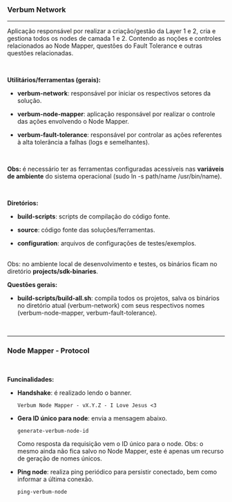 ### <b>Verbum Network</b>

****

Aplicação responsável por realizar a criação/gestão da Layer 1 e 2, cria e gestiona todos os nodes de camada 1 e 2. Contendo as noções e controles relacionados ao Node Mapper, questões do Fault Tolerance e outras questões relacionadas.

<br>

<b>Utilitários/ferramentas (gerais):</b>

- <b>verbum-network</b>: responsável por iniciar os respectivos setores da solução.

- <b>verbum-node-mapper</b>: aplicação responsável por realizar o controle das ações envolvendo o Node Mapper.

- <b>verbum-fault-tolerance</b>: responsável por controlar as ações referentes à alta tolerância a falhas (logs e semelhantes).

<br>

<b>Obs: </b> é necessário ter as ferramentas configuradas acessíveis nas <b>variáveis de ambiente</b> do sistema operacional (sudo ln -s path/name /usr/bin/name).

<br>

<b>Diretórios:</b>

- <b>build-scripts</b>: scripts de compilação do código fonte.
  
- <b>source</b>: código fonte das soluções/ferramentas.

- <b>configuration</b>: arquivos de configurações de testes/exemplos.

<br>
Obs: no ambiente local de desenvolvimento e testes, os binários ficam no diretório <b>projects/sdk-binaries</b>.

<br>

<b>Questões gerais:</b>

- <b>build-scripts/build-all.sh</b>: compila todos os projetos, salva os binários no diretório atual (verbum-network) com seus respectivos nomes (verbum-node-mapper, verbum-fault-tolerance).

<br>

****

### <b>Node Mapper - Protocol</b>

<br>

<b>Funcinalidades:</b>

- <b>Handshake</b>: é realizado lendo o banner.
  ```
  Verbum Node Mapper - vX.Y.Z - I Love Jesus <3
  ```

- <b>Gera ID único para node</b>: envia a mensagem abaixo.
  ```
  generate-verbum-node-id
  ```
  Como resposta da requisição vem o ID único para o node.
  Obs: o mesmo ainda não fica salvo no Node Mapper, este é apenas um recurso de geração de nomes únicos.

- <b>Ping node</b>: realiza ping periódico para persistir conectado, bem como informar a última conexão.
  ```
  ping-verbum-node
  ```


